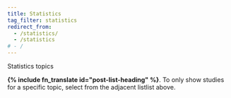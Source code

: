 ```yaml
---
title: Statistics
tag_filter: statistics
redirect_from:
  - /statistics/
  - /statistics
# - /
---
```


Statistics topics

<strong>{% include fn_translate id="post-list-heading" %}</strong>. To only show studies for a specific topic, select from the <span class="selector-position-help-md">adjacent list</span><span class="selector-position-help-xs">list above</span>.
